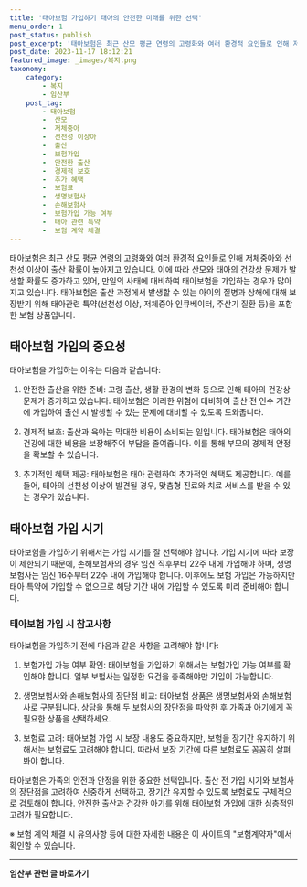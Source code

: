 ```yaml
---
title: '태아보험 가입하기 태아의 안전한 미래를 위한 선택'
menu_order: 1
post_status: publish
post_excerpt: '태아보험은 최근 산모 평균 연령의 고령화와 여러 환경적 요인들로 인해 저체중아와 선천성 이상아 출산 확률이 높아지고 있습니다. 이에 따라 산모와 태아의 건강상 문제가 발생할 확률도 증가하고 있어, 만일의 사태에 대비하여 태아보험을 가입하는 경우가 많아지고 있습니다. 태아보험은 출산 과정에서 발생할 수 있는 아이의 질병과 상해에 대해 보장받기 위해 태아관련 특약 선천성 이상, 저체중아 인큐베이터, 주산기 질환 등 을 포함한 보험 상품입니다.'
post_date: 2023-11-17 18:12:21
featured_image: _images/복지.png
taxonomy:
    category:
        - 복지
        - 임산부
    post_tag:
        - 태아보험
        -  산모
        -  저체중아
        -  선천성 이상아
        -  출산
        -  보험가입
        -  안전한 출산
        -  경제적 보호
        -  추가 혜택
        -  보험료
        -  생명보험사
        -  손해보험사
        -  보험가입 가능 여부
        -  태아 관련 특약
        -  보험 계약 체결
---
```



태아보험은 최근 산모 평균 연령의 고령화와 여러 환경적 요인들로 인해 저체중아와 선천성 이상아 출산 확률이 높아지고 있습니다. 이에 따라 산모와 태아의 건강상 문제가 발생할 확률도 증가하고 있어, 만일의 사태에 대비하여 태아보험을 가입하는 경우가 많아지고 있습니다. 태아보험은 출산 과정에서 발생할 수 있는 아이의 질병과 상해에 대해 보장받기 위해 태아관련 특약(선천성 이상, 저체중아 인큐베이터, 주산기 질환 등)을 포함한 보험 상품입니다.

## 태아보험 가입의 중요성

태아보험을 가입하는 이유는 다음과 같습니다:

1. 안전한 출산을 위한 준비: 고령 출산, 생활 환경의 변화 등으로 인해 태아의 건강상 문제가 증가하고 있습니다. 태아보험은 이러한 위험에 대비하여 출산 전 인수 기간에 가입하여 출산 시 발생할 수 있는 문제에 대비할 수 있도록 도와줍니다.

2. 경제적 보호: 출산과 육아는 막대한 비용이 소비되는 일입니다. 태아보험은 태아의 건강에 대한 비용을 보장해주어 부담을 줄여줍니다. 이를 통해 부모의 경제적 안정을 확보할 수 있습니다.

3. 추가적인 혜택 제공: 태아보험은 태아 관련하여 추가적인 혜택도 제공합니다. 예를 들어, 태아의 선천성 이상이 발견될 경우, 맞춤형 진료와 치료 서비스를 받을 수 있는 경우가 있습니다.

## 태아보험 가입 시기

태아보험을 가입하기 위해서는 가입 시기를 잘 선택해야 합니다. 가입 시기에 따라 보장이 제한되기 때문에, 손해보험사의 경우 임신 직후부터 22주 내에 가입해야 하며, 생명보험사는 임신 16주부터 22주 내에 가입해야 합니다. 이후에도 보험 가입은 가능하지만 태아 특약에 가입할 수 없으므로 해당 기간 내에 가입할 수 있도록 미리 준비해야 합니다.

### 태아보험 가입 시 참고사항

태아보험을 가입하기 전에 다음과 같은 사항을 고려해야 합니다:

1. 보험가입 가능 여부 확인: 태아보험을 가입하기 위해서는 보험가입 가능 여부를 확인해야 합니다. 일부 보험사는 일정한 요건을 충족해야만 가입이 가능합니다.

2. 생명보험사와 손해보험사의 장단점 비교: 태아보험 상품은 생명보험사와 손해보험사로 구분됩니다. 상담을 통해 두 보험사의 장단점을 파악한 후 가족과 아기에게 꼭 필요한 상품을 선택하세요.

3. 보험료 고려: 태아보험 가입 시 보장 내용도 중요하지만, 보험을 장기간 유지하기 위해서는 보험료도 고려해야 합니다. 따라서 보장 기간에 따른 보험료도 꼼꼼히 살펴봐야 합니다.

태아보험은 가족의 안전과 안정을 위한 중요한 선택입니다. 출산 전 가입 시기와 보험사의 장단점을 고려하여 신중하게 선택하고, 장기간 유지할 수 있도록 보험료도 구체적으로 검토해야 합니다. 안전한 출산과 건강한 아기를 위해 태아보험 가입에 대한 심층적인 고려가 필요합니다.

※ 보험 계약 체결 시 유의사항 등에 대한 자세한 내용은 이 사이트의 "보험계약자"에서 확인할 수 있습니다.

<!-- wp:separator -->
<hr class="wp-block-separator has-alpha-channel-opacity"/>
<!-- /wp:separator -->

<!-- wp:group {"backgroundColor":"base","layout":{"type":"constrained"}} -->
<div class="wp-block-group has-base-background-color has-background"><!-- wp:paragraph {"align":"center","fontSize":"medium"} -->
<p class="has-text-align-center has-large-font-size"><strong>임산부 관련 글 바로가기</strong></p>
<!-- /wp:paragraph -->


<!-- wp:latest-posts
{"categories":[{"id":22654,"count":19,"description":"","link":"https://uknowlaw.com/category/%ec%9e%84%ec%82%b0%eb%b6%80/","name":"임산부","slug":"임산부","taxonomy":"category","parent":0,"meta":[],"_links":{"self":[{"href":"https://uknowlaw.com/wp-json/wp/v2/categories/22654"}],"collection":[{"href":"https://uknowlaw.com/wp-json/wp/v2/categories"}],"about":[{"href":"https://uknowlaw.com/wp-json/wp/v2/taxonomies/category"}],"wp:post_type":[{"href":"https://uknowlaw.com/wp-json/wp/v2/posts?categories=22654"}],"curies":[{"name":"wp","href":"https://api.w.org/{rel}","templated":true}]}}],"postsToShow":100,"excerptLength":28,"postLayout":"grid","columns":2,"featuredImageAlign":"left","featuredImageSizeSlug":"large","fontSize":"small"} /--></div>
<!-- /wp:group -->